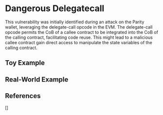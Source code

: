 # Dangerous Delegatecall
This vulnerability was initially identified during an attack on the Parity wallet, leveraging the delegate-call opcode in the EVM. The delegate-call opcode permits the CoB of a callee contract to be integrated into the CoB of the calling contract, facilitating code reuse. 
This might lead to a malicious callee contract gain direct access to manipulate the state variables of the calling contract.

## Toy Example


## Real-World Example

## References

[] 
